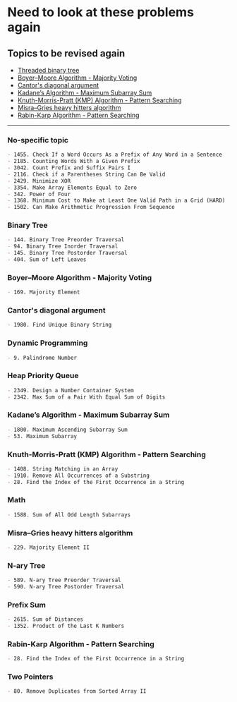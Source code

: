 # Need to look at these problems again

## Topics to be revised again

- [Threaded binary tree](https://www.geeksforgeeks.org/threaded-binary-tree/)
- [Boyer–Moore Algorithm - Majority Voting](https://www.geeksforgeeks.org/boyer-moore-majority-voting-algorithm/)
- [Cantor's diagonal argument](https://en.wikipedia.org/wiki/Cantor%27s_diagonal_argument)
- [Kadane’s Algorithm - Maximum Subarray Sum](https://www.geeksforgeeks.org/largest-sum-contiguous-subarray/)
- [Knuth-Morris-Pratt (KMP) Algorithm - Pattern Searching](https://www.geeksforgeeks.org/kmp-algorithm-for-pattern-searching/)
- [Misra–Gries heavy hitters algorithm](https://en.wikipedia.org/wiki/Misra%E2%80%93Gries_heavy_hitters_algorithm)
- [Rabin-Karp Algorithm - Pattern Searching](https://www.geeksforgeeks.org/rabin-karp-algorithm-for-pattern-searching/)

---

### No-specific topic

```markdown
- 1455. Check If a Word Occurs As a Prefix of Any Word in a Sentence
- 2185. Counting Words With a Given Prefix
- 3042. Count Prefix and Suffix Pairs I
- 2116. Check if a Parentheses String Can Be Valid
- 2429. Minimize XOR
- 3354. Make Array Elements Equal to Zero
- 342. Power of Four
- 1368. Minimum Cost to Make at Least One Valid Path in a Grid (HARD)
- 1502. Can Make Arithmetic Progression From Sequence
```

### Binary Tree

```markdown
- 144. Binary Tree Preorder Traversal
- 94. Binary Tree Inorder Traversal
- 145. Binary Tree Postorder Traversal
- 404. Sum of Left Leaves
```

### Boyer–Moore Algorithm - Majority Voting

```markdown
- 169. Majority Element
```

### Cantor's diagonal argument

```markdown
- 1980. Find Unique Binary String
```

### Dynamic Programming

```markdown
- 9. Palindrome Number
```

### Heap Priority Queue

```markdown
- 2349. Design a Number Container System
- 2342. Max Sum of a Pair With Equal Sum of Digits
```

### Kadane’s Algorithm - Maximum Subarray Sum

```markdown
- 1800. Maximum Ascending Subarray Sum
- 53. Maximum Subarray
```

### Knuth-Morris-Pratt (KMP) Algorithm - Pattern Searching

```markdown
- 1408. String Matching in an Array
- 1910. Remove All Occurrences of a Substring
- 28. Find the Index of the First Occurrence in a String
```

### Math

```markdown
- 1588. Sum of All Odd Length Subarrays
```

### Misra–Gries heavy hitters algorithm

```markdown
- 229. Majority Element II
```

### N-ary Tree

```markdown
- 589. N-ary Tree Preorder Traversal
- 590. N-ary Tree Postorder Traversal
```

### Prefix Sum

```markdown
- 2615. Sum of Distances
- 1352. Product of the Last K Numbers
```

### Rabin-Karp Algorithm - Pattern Searching

```markdown
- 28. Find the Index of the First Occurrence in a String
```

### Two Pointers

```markdown
- 80. Remove Duplicates from Sorted Array II
```

